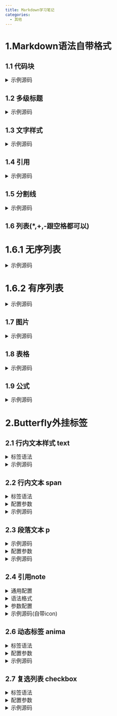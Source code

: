 ```yaml
---
title: Markdown学习笔记
categories:
  - 其他
---
```

# 1.Markdown语法自带格式
## 1.1 代码块

<details>
<summary style="font-size: larger;">示例源码</summary>

```shell
# VSCode终端
hexo clean; hexo s
hexo clean; hexo g; hexo d
git add .; git commit -m "npm publish"; npm version patch; 
git push

# Cmder终端
hexo clean && hexo s
hexo clean && hexo g && hexo d
git add . && git commit -m "npm publish" && npm version patch
git push
```

</details>


<!-- <details>
<summary style="font-size: larger;">渲染演示</summary>


```shell

VSCode终端
hexo clean; hexo s
hexo clean; hexo g; hexo d
git add .; git commit -m "npm publish"; npm version patch;
git push

Cmder终端
hexo clean && hexo s
hexo clean && hexo g && hexo d
git add . && git commit -m "npm publish" && npm version patch
git push
```
</details> -->

## 1.2 多级标题

<details>
<summary style="font-size: larger;">示例源码</summary>

```shell
# H1
## H2
### H3
#### H4
##### H5
###### H6
```

</details>


<!-- <details>
<summary style="font-size: larger;">渲染演示</summary>


见本文章标题

</details> -->

## 1.3 文字样式

<details>
<summary style="font-size: larger;">示例源码</summary>

```shell
<u>下划线演示</u>

文字**加粗**演示

文字*斜体*演示

文本`高亮`演示

文本~~删除~~线演示

<font size = 5>5号字</font>
<font face="黑体">黑体</font>
<font color=blue>蓝色</font>

<table><tr><td bgcolor=MistyRose>这里的背景色是：MistyRosen，此处输入任意想输入的内容</td></tr></table>
```

</details>


<!-- <details>
<summary style="font-size: larger;">渲染演示</summary>

<u>下划线演示</u>

文字**加粗**演示

文字*斜体*演示

文本`高亮`演示

文本~~删除~~线演示

<font size = 5>5号字</font>
<font face="黑体">黑体</font>
<font color=blue>蓝色</font>

<table><tr><td bgcolor=MistyRose>这里的背景色是：MistyRosen，此处输入任意想输入的内容</td></tr></table>

</details> -->

## 1.4 引用

<details>
<summary style="font-size: larger;">示例源码</summary>

```shell

>  Java
> 二级引用演示
> MySQL
> >外键
> >
> >事务
> >
> >**行级锁**(引用内部一样可以用格式)
> 
> ....

```

</details>


<!-- <details>
<summary style="font-size: larger;">渲染演示</summary>

>  Java
> 二级引用演示
> MySQL
> >外键
> >
> >事务
> >
> >**行级锁**(引用内部一样可以用格式)
> 
> ....

</details> -->

## 1.5 分割线

<details>
<summary style="font-size: larger;">示例源码</summary>

```shell

---
***

```

</details>


<!-- <details>
<summary style="font-size: larger;">渲染演示</summary>

---
***

</details> -->

## 1.6 列表(*,+,-跟空格都可以)
# 1.6.1 无序列表
<details>
<summary style="font-size: larger;">示例源码</summary>

```shell


* Java
* Python
* ...

+ Java
+ Python
+ ...

- Java
- Python
- ...

```

</details>


<!-- <details>
<summary style="font-size: larger;">渲染演示</summary>

* Java
* Python
* ...

+ Java
+ Python
+ ...

- Java
- Python
- ...

</details> -->

# 1.6.2 有序列表

<details>
<summary style="font-size: larger;">示例源码</summary>

```shell

# 注意后面有空格
1. 
2. 
3. 
4. 

```

</details>


<!-- <details>
<summary style="font-size: larger;">渲染演示</summary>

# 注意后面有空格
1. 
2. 
3. 
4. 

</details> -->

## 1.7 图片

<details>
<summary style="font-size: larger;">示例源码</summary>

```shell

# 本地图片
<img src="/assets/pusheencode.webp" alt="示例图片" style="zoom:50%;" />
# 在线图片
![code](https://cdn.jsdelivr.net/gh/fomalhaut1998/markdown_pic/img/code.png)

```

</details>


<!-- <details>
<summary style="font-size: larger;">渲染演示</summary>

# 本地图片
<img src="/assets/pusheencode.webp" alt="示例图片" style="zoom:50%;" />
# 在线图片
![code](https://cdn.jsdelivr.net/gh/fomalhaut1998/markdown_pic/img/code.png)

</details> -->

## 1.8 表格

<details>
<summary style="font-size: larger;">示例源码</summary>

```shell

| 项目标号 | 资金     | 备注 |
| -------- | -------- | ---- |
| 1        | 100，000 | 无   |
| 2        | 200，000 | 无   |
| 3        | 300,600  | 重要 |

```

</details>


<!-- <details>
<summary style="font-size: larger;">渲染演示</summary>

| 项目标号 | 资金     | 备注 |
| -------- | -------- | ---- |
| 1        | 100，000 | 无   |
| 2        | 200，000 | 无   |
| 3        | 300,600  | 重要 |

</details> -->

## 1.9 公式

<details>
<summary style="font-size: larger;">示例源码</summary>

```shell

$$
\Gamma(z)=\int_0^\infty t^{z-1}e^{-t}dt.
$$

```

</details>


<!-- <details>
<summary style="font-size: larger;">渲染演示</summary>

$$
\Gamma(z)=\int_0^\infty t^{z-1}e^{-t}dt.
$$

</details> -->

# 2.Butterfly外挂标签
## 2.1 行内文本样式 text

<details>
<summary style="font-size: larger;">标签语法</summary>

```shell

{% u 文本内容 %}
{% emp 文本内容 %}
{% wavy 文本内容 %}
{% del 文本内容 %}
{% kbd 文本内容 %}
{% psw 文本内容 %}

```

</details>

<details>
<summary style="font-size: larger;">示例源码</summary>

```shell

1. 带 {% u 下划线 %} 的文本
2. 带 {% emp 着重号 %} 的文本
3. 带 {% wavy 波浪线 %} 的文本
4. 带 {% del 删除线 %} 的文本
5. 键盘样式的文本 {% kbd command %} + {% kbd D %}
6. 密码样式的文本：{% psw 这里没有验证码 %}

```

</details>


<!-- <details>
<summary style="font-size: larger;">渲染演示</summary>

1. 带 {% u 下划线 %} 的文本
2. 带 {% emp 着重号 %} 的文本
3. 带 {% wavy 波浪线 %} 的文本
4. 带 {% del 删除线 %} 的文本
5. 键盘样式的文本 {% kbd command %} + {% kbd D %}
6. 密码样式的文本：{% psw 这里没有验证码 %}

</details> -->

## 2.2 行内文本 span

<details>
<summary style="font-size: larger;">标签语法</summary>

```shell

{% p 样式参数(参数以空格划分), 文本内容 %}

```

</details>

<details>
<summary style="font-size: larger;">配置参数</summary>



1.字体: logo, code
2.颜色: red,yellow,green,cyan,blue,gray
3.大小: small, h4, h3, h2, h1, large, huge, ultra
4.对齐方向: left, center, right




</details>

<details>
<summary style="font-size: larger;">示例源码</summary>

```shell

- 彩色文字
在一段话中方便插入各种颜色的标签，包括：{% span red, 红色 %}、{% span yellow, 黄色 %}、{% span green, 绿色 %}、{% span cyan, 青色 %}、{% span blue, 蓝色 %}、{% span gray, 灰色 %}。
- 超大号文字
文档「开始」页面中的标题部分就是超大号文字。
{% span center logo large, Volantis %}
{% span center small, A Wonderful Theme for Hexo %}

```

</details>

<!-- <details>
<summary style="font-size: larger;">渲染演示</summary>


- 彩色文字
在一段话中方便插入各种颜色的标签，包括：{% span red, 红色 %}、{% span yellow, 黄色 %}、{% span green, 绿色 %}、{% span cyan, 青色 %}、{% span blue, 蓝色 %}、{% span gray, 灰色 %}。
- 超大号文字
文档「开始」页面中的标题部分就是超大号文字。
{% span center logo large, Volantis %}
{% span center small, A Wonderful Theme for Hexo %}


</details> -->


## 2.3 段落文本 p

<details>
<summary style="font-size: larger;">示例源码</summary>

```shell

{% p 样式参数(参数以空格划分), 文本内容 %}

```

</details>

<details>
<summary style="font-size: larger;">配置参数</summary>

1.字体: logo, code
2.颜色: red,yellow,green,cyan,blue,gray
3.大小: small, h4, h3, h2, h1, large, huge, ultra
4.对齐方向: left, center, right

</details>


<details>
<summary style="font-size: larger;">示例源码</summary>

```shell

- 彩色文字
在一段话中方便插入各种颜色的标签，包括：{% p red, 红色 %}、{% p yellow, 黄色 %}、{% p green, 绿色 %}、{% p cyan, 青色 %}、{% p blue, 蓝色 %}、{% p gray, 灰色 %}。
- 超大号文字
文档「开始」页面中的标题部分就是超大号文字。
{% p center logo large, Volantis %}
{% p center small, A Wonderful Theme for Hexo %}

```

</details>


<!-- <details>
<summary style="font-size: larger;">渲染演示</summary>

- 彩色文字
在一段话中方便插入各种颜色的标签，包括：{% p red, 红色 %}、{% p yellow, 黄色 %}、{% p green, 绿色 %}、{% p cyan, 青色 %}、{% p blue, 蓝色 %}、{% p gray, 灰色 %}。
- 超大号文字
文档「开始」页面中的标题部分就是超大号文字。
{% p center logo large, Volantis %}
{% p center small, A Wonderful Theme for Hexo %}

</details> -->

## 2.4 引用note

<details>
<summary style="font-size: larger;">通用配置</summary>

```shell

note:
  # Note tag style values:
  #  - simple    bs-callout old alert style. Default.
  #  - modern    bs-callout new (v2-v3) alert style.
  #  - flat      flat callout style with background, like on Mozilla or StackOverflow.
  #  - disabled  disable all CSS styles import of note tag.
  style: simple
  icons: false
  border_radius: 3
  # Offset lighter of background in % for modern and flat styles (modern: -12 | 12; flat: -18 | 6).
  # Offset also applied to label tag variables. This option can work with disabled note tag.
  light_bg_offset: 0

```

</details>

<details>
<summary style="font-size: larger;">语法格式</summary>

```shell

# 自带icon
{% note [class] [no-icon] [style] %}
Any content (support inline tags too.io).
{% endnote %}
# 外部icon
{% note [color] [icon] [style] %}
Any content (support inline tags too.io).
{% endnote %}

```

</details>

<details>
<summary style="font-size: larger;">参数配置</summary>

1.自带icon

| 参数      | 用法     |
| --------  | -------- |
| class     |【可选】标识，不同的标识有不同的配色 （ default / primary / success / info / warning / danger ） |
| no-icon   | 【可选】不显示 icon|
| style     | 【可选】可以覆盖配置中的 style （simple/modern/flat/disabled）  |


2.外部icon

| 参数      | 用法     |
| --------  | -------- |
| class     | 【可选】标识，不同的标识有不同的配色 （ default / blue / pink / red / purple / orange / green ）） |
| no-icon   | 【可选】可配置自定义 icon (只支持 fontawesome 图标, 也可以配置 no-icon )|
| style     | 【可选】可以覆盖配置中的 style （simple/modern/flat/disabled）  |






</details>

<details>
<summary style="font-size: larger;">示例源码(自带icon)</summary>
1.simple样式

```shell

{% note simple %}默认 提示块标签{% endnote %}

{% note default simple %}default 提示块标签{% endnote %}

{% note primary simple %}primary 提示块标签{% endnote %}

{% note success simple %}success 提示块标签{% endnote %}

{% note info simple %}info 提示块标签{% endnote %}

{% note warning simple %}warning 提示块标签{% endnote %}

{% note danger simple %}danger 提示块标签{% endnote %}

```
2.modern样式

```shell
{% note modern %}默认 提示块标签{% endnote %}

{% note default modern %}default 提示块标签{% endnote %}

{% note primary modern %}primary 提示块标签{% endnote %}

{% note success modern %}success 提示块标签{% endnote %}

{% note info modern %}info 提示块标签{% endnote %}

{% note warning modern %}warning 提示块标签{% endnote %}

{% note danger modern %}danger 提示块标签{% endnote %}

```
3.flat样式

```shell
{% note flat %}默认 提示块标签{% endnote %}

{% note default flat %}default 提示块标签{% endnote %}

{% note primary flat %}primary 提示块标签{% endnote %}

{% note success flat %}success 提示块标签{% endnote %}

{% note info flat %}info 提示块标签{% endnote %}

{% note warning flat %}warning 提示块标签{% endnote %}

{% note danger flat %}danger 提示块标签{% endnote %}

```
4.disabled样式

```shell
{% note disabled %}默认 提示块标签{% endnote %}

{% note default disabled %}default 提示块标签{% endnote %}

{% note primary disabled %}primary 提示块标签{% endnote %}

{% note success disabled %}success 提示块标签{% endnote %}

{% note info disabled %}info 提示块标签{% endnote %}

{% note warning disabled %}warning 提示块标签{% endnote %}

{% note danger disabled %}danger 提示块标签{% endnote %}

```
5.no-icon样式

```shell
{% note no-icon %}默认 提示块标签{% endnote %}

{% note default no-icon %}default 提示块标签{% endnote %}

{% note primary no-icon %}primary 提示块标签{% endnote %}

{% note success no-icon %}success 提示块标签{% endnote %}

{% note info no-icon %}info 提示块标签{% endnote %}

{% note warning no-icon %}warning 提示块标签{% endnote %}

{% note danger no-icon %}danger 提示块标签{% endnote %}

```


</details>


<!-- <details>
<summary style="font-size: larger;">渲染演示(自带icon)</summary>

1.simple样式

{% note simple %}默认 提示块标签{% endnote %}

{% note default simple %}default 提示块标签{% endnote %}

{% note primary simple %}primary 提示块标签{% endnote %}

{% note success simple %}success 提示块标签{% endnote %}

{% note info simple %}info 提示块标签{% endnote %}

{% note warning simple %}warning 提示块标签{% endnote %}

{% note danger simple %}danger 提示块标签{% endnote %}

2.modern样式

{% note modern %}默认 提示块标签{% endnote %}

{% note default modern %}default 提示块标签{% endnote %}

{% note primary modern %}primary 提示块标签{% endnote %}

{% note success modern %}success 提示块标签{% endnote %}

{% note info modern %}info 提示块标签{% endnote %}

{% note warning modern %}warning 提示块标签{% endnote %}

{% note danger modern %}danger 提示块标签{% endnote %}

3.flat样式

{% note flat %}默认 提示块标签{% endnote %}

{% note default flat %}default 提示块标签{% endnote %}

{% note primary flat %}primary 提示块标签{% endnote %}

{% note success flat %}success 提示块标签{% endnote %}

{% note info flat %}info 提示块标签{% endnote %}

{% note warning flat %}warning 提示块标签{% endnote %}

{% note danger flat %}danger 提示块标签{% endnote %}

4.disabled样式

{% note disabled %}默认 提示块标签{% endnote %}

{% note default disabled %}default 提示块标签{% endnote %}

{% note primary disabled %}primary 提示块标签{% endnote %}

{% note success disabled %}success 提示块标签{% endnote %}

{% note info disabled %}info 提示块标签{% endnote %}

{% note warning disabled %}warning 提示块标签{% endnote %}

{% note danger disabled %}danger 提示块标签{% endnote %}

5.no-icon样式

{% note no-icon %}默认 提示块标签{% endnote %}

{% note default no-icon %}default 提示块标签{% endnote %}

{% note primary no-icon %}primary 提示块标签{% endnote %}

{% note success no-icon %}success 提示块标签{% endnote %}

{% note info no-icon %}info 提示块标签{% endnote %}

{% note warning no-icon %}warning 提示块标签{% endnote %}

{% note danger no-icon %}danger 提示块标签{% endnote %}

</details>

## 2.5 上标标签 tip

<details>
<summary style="font-size: larger;">标签语法</summary>

```shell

{% tip [参数，可选] %}文本内容{% endtip %}

```

</details>

<details>
<summary style="font-size: larger;">配置参数</summary>

1.样式: success,error,warning,bolt,ban,home,sync,cogs,key,bell
2.自定义图标: 支持fontawesome。

</details>

<details>
<summary style="font-size: larger;">示例源码</summary>

```shell

{% tip %}default{% endtip %}
{% tip info %}info{% endtip %}
{% tip success %}success{% endtip %}
{% tip error %}error{% endtip %}
{% tip warning %}warning{% endtip %}
{% tip bolt %}bolt{% endtip %}
{% tip ban %}ban{% endtip %}
{% tip home %}home{% endtip %}
{% tip sync %}sync{% endtip %}
{% tip cogs %}cogs{% endtip %}
{% tip key %}key{% endtip %}
{% tip bell %}bell{% endtip %}
{% tip fa-atom %}自定义font awesome图标{% endtip %}

```

</details> -->


<!-- <details>
<summary style="font-size: larger;">渲染演示</summary>

{% tip %}default{% endtip %}
{% tip info %}info{% endtip %}
{% tip success %}success{% endtip %}
{% tip error %}error{% endtip %}
{% tip warning %}warning{% endtip %}
{% tip bolt %}bolt{% endtip %}
{% tip ban %}ban{% endtip %}
{% tip home %}home{% endtip %}
{% tip sync %}sync{% endtip %}
{% tip cogs %}cogs{% endtip %}
{% tip key %}key{% endtip %}
{% tip bell %}bell{% endtip %}
{% tip fa-atom %}自定义font awesome图标{% endtip %}

</details> -->

## 2.6 动态标签 anima

<details>
<summary style="font-size: larger;">标签语法</summary>

```shell

{% tip [参数，可选] %}文本内容{% endtip %}

```

</details>

<details>
<summary style="font-size: larger;">配置参数</summary>

1.将所需的CSS类添加到图标（或DOM中的任何元素）。
2.对于父级悬停样式，需要给目标元素添加指定CSS类，同时还要给目标元素的父级元素添加CSS类faa-parent animated-hover。（详情见示例及示例源码）
You can regulate the speed of the animation by adding the CSS class or . faa-fastfaa-slow
3.可以通过给目标元素添加CSS类faa-fast或faa-slow来控制动画快慢。



</details>

<details>
<summary style="font-size: larger;">示例源码</summary>

1.On DOM load（当页面加载时显示动画）
```shell
{% tip warning faa-horizontal animated %}warning{% endtip %}
{% tip ban faa-flash animated %}ban{% endtip %}

```

2.调整动画速度
```shell
{% tip warning faa-horizontal animated faa-fast %}warning{% endtip %}
{% tip ban faa-flash animated faa-slow %}ban{% endtip %}

```
3.On hover（当鼠标悬停时显示动画）

```shell
{% tip warning faa-horizontal animated-hover %}warning{% endtip %}
{% tip ban faa-flash animated-hover %}ban{% endtip %}

```
4.On parent hover（当鼠标悬停在父级元素时显示动画）

```shell
{% tip warning faa-parent animated-hover %}<p class="faa-horizontal">warning</p>{% endtip %}
{% tip ban faa-parent animated-hover %}<p class="faa-flash">ban</p>{% endtip %}

```

</details>

<!-- <details>
<summary style="font-size: larger;">渲染演示</summary>

1.On DOM load（当页面加载时显示动画）

{% tip warning faa-horizontal animated %}warning{% endtip %}
{% tip ban faa-flash animated %}ban{% endtip %}



2.调整动画速度

{% tip warning faa-horizontal animated faa-fast %}warning{% endtip %}
{% tip ban faa-flash animated faa-slow %}ban{% endtip %}


3.On hover（当鼠标悬停时显示动画）


{% tip warning faa-horizontal animated-hover %}warning{% endtip %}
{% tip ban faa-flash animated-hover %}ban{% endtip %}


4.On parent hover（当鼠标悬停在父级元素时显示动画）


{% tip warning faa-parent animated-hover %}<p class="faa-horizontal">warning</p>{% endtip %}
{% tip ban faa-parent animated-hover %}<p class="faa-flash">ban</p>{% endtip %}



</details> -->

## 2.7 复选列表 checkbox


<details>
<summary style="font-size: larger;">标签语法</summary>

```shell

{% checkbox 样式参数（可选）, 文本（支持简单md） %}

```

</details>



<details>
<summary style="font-size: larger;">配置参数</summary>

1.样式: plus, minus, times
2.颜色: red,yellow,green,cyan,blue,gray
3.选中状态: checked

</details>

<details>
<summary style="font-size: larger;">示例源码</summary>

```shell
{% checkbox 纯文本测试 %}
{% checkbox checked, 支持简单的 [markdown](https://guides.github.com/features/mastering-markdown/) 语法 %}
{% checkbox red, 支持自定义颜色 %}
{% checkbox green checked, 绿色 + 默认选中 %}
{% checkbox yellow checked, 黄色 + 默认选中 %}
{% checkbox cyan checked, 青色 + 默认选中 %}
{% checkbox blue checked, 蓝色 + 默认选中 %}
{% checkbox plus green checked, 增加 %}
{% checkbox minus yellow checked, 减少 %}
{% checkbox times red checked, 叉 %}

```

</details>


<!-- <details>
<summary style="font-size: larger;">渲染演示</summary>
{% checkbox 纯文本测试 %}
{% checkbox checked, 支持简单的 [markdown](https://guides.github.com/features/mastering-markdown/) 语法 %}
{% checkbox red, 支持自定义颜色 %}
{% checkbox green checked, 绿色 + 默认选中 %}
{% checkbox yellow checked, 黄色 + 默认选中 %}
{% checkbox cyan checked, 青色 + 默认选中 %}
{% checkbox blue checked, 蓝色 + 默认选中 %}
{% checkbox plus green checked, 增加 %}
{% checkbox minus yellow checked, 减少 %}
{% checkbox times red checked, 叉 %}

</details> -->


<!-- 
## 1.5 分割线

<details>
<summary style="font-size: larger;">示例源码</summary>

```shell

---
***

```

</details>


<details>
<summary style="font-size: larger;">渲染演示</summary>

---
***

</details>

## 1.5 分割线

<details>
<summary style="font-size: larger;">示例源码</summary>

```shell

---
***

```

</details>


<details>
<summary style="font-size: larger;">渲染演示</summary>

---
***

</details>

## 1.5 分割线

<details>
<summary style="font-size: larger;">示例源码</summary>

```shell

---
***

```

</details>


<details>
<summary style="font-size: larger;">渲染演示</summary>

---
***

</details>

## 1.5 分割线

<details>
<summary style="font-size: larger;">示例源码</summary>

```shell

---
***

```

</details>


<details>
<summary style="font-size: larger;">渲染演示</summary>

---
***

</details>

## 1.5 分割线

<details>
<summary style="font-size: larger;">示例源码</summary>

```shell

---
***

```

</details>


<details>
<summary style="font-size: larger;">渲染演示</summary>

---
***

</details>

## 1.5 分割线

<details>
<summary style="font-size: larger;">示例源码</summary>

```shell

---
***

```

</details>


<details>
<summary style="font-size: larger;">渲染演示</summary>

---
***

</details>

## 1.5 分割线

<details>
<summary style="font-size: larger;">示例源码</summary>

```shell

---
***

```

</details>


<details>
<summary style="font-size: larger;">渲染演示</summary>

---
***

</details>

## 1.5 分割线

<details>
<summary style="font-size: larger;">示例源码</summary>

```shell

---
***

```

</details>


<details>
<summary style="font-size: larger;">渲染演示</summary>

---
***

</details> -->